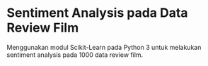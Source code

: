 # Sentiment Analysis pada Data Review Film

Menggunakan modul Scikit-Learn pada Python 3 untuk melakukan sentiment analysis pada 1000 data review film.
